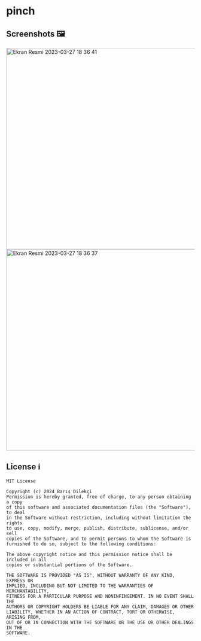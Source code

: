 # pinch

      
## Screenshots 🖼

<img height="538" alt="Ekran Resmi 2023-03-27 18 36 41" src="https://i.hizliresim.com/5098sjv.png"> <img height="538" alt="Ekran Resmi 2023-03-27 18 36 37" src="https://i.hizliresim.com/rzqgw29.png"> 
## License ℹ️
```
MIT License

Copyright (c) 2024 Barış Dilekçi
Permission is hereby granted, free of charge, to any person obtaining a copy
of this software and associated documentation files (the "Software"), to deal
in the Software without restriction, including without limitation the rights
to use, copy, modify, merge, publish, distribute, sublicense, and/or sell
copies of the Software, and to permit persons to whom the Software is
furnished to do so, subject to the following conditions:

The above copyright notice and this permission notice shall be included in all
copies or substantial portions of the Software.

THE SOFTWARE IS PROVIDED "AS IS", WITHOUT WARRANTY OF ANY KIND, EXPRESS OR
IMPLIED, INCLUDING BUT NOT LIMITED TO THE WARRANTIES OF MERCHANTABILITY,
FITNESS FOR A PARTICULAR PURPOSE AND NONINFINGEMENT. IN NO EVENT SHALL THE
AUTHORS OR COPYRIGHT HOLDERS BE LIABLE FOR ANY CLAIM, DAMAGES OR OTHER
LIABILITY, WHETHER IN AN ACTION OF CONTRACT, TORT OR OTHERWISE, ARISING FROM,
OUT OF OR IN CONNECTION WITH THE SOFTWARE OR THE USE OR OTHER DEALINGS IN THE
SOFTWARE.
```
